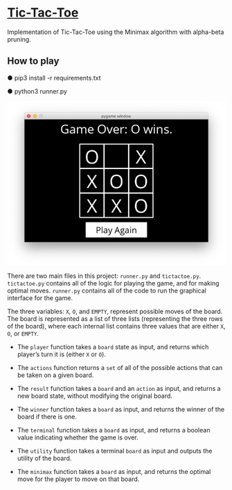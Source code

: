 [Tic-Tac-Toe](#tic-tac-toe)
===========================

Implementation of Tic-Tac-Toe using the Minimax algorithm with alpha-beta pruning.

## **How to play**

● pip3 install -r requirements.txt

● python3 runner.py

![Tic-Tac-Toe Game](resources/tictactoe_pic.png)


There are two main files in this project: `runner.py` and `tictactoe.py`. `tictactoe.py` contains all of the logic for playing the game, and for making optimal moves. `runner.py` contains all of the code to run the graphical interface for the game. 

The three variables: `X`, `O`, and `EMPTY`, represent possible moves of the board. The board is represented as a list of three lists (representing the three rows of the board), where each internal list contains three values that are either `X`, `O`, or `EMPTY`.

*   The `player` function takes a `board` state as input, and returns which player’s turn it is (either `X` or `O`).

*   The `actions` function returns a `set` of all of the possible actions that can be taken on a given board.

*   The `result` function takes a `board` and an `action` as input, and returns a new board state, without modifying the original board.
   
*   The `winner` function takes a `board` as input, and returns the winner of the board if there is one.

*   The `terminal` function takes a `board` as input, and returns a boolean value indicating whether the game is over.

*   The `utility` function takes a terminal `board` as input and outputs the utility of the board.

*   The `minimax` function takes a `board` as input, and returns the optimal move for the player to move on that board.